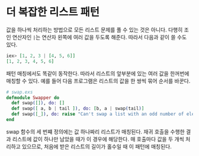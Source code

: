 # 더 복잡한 리스트 패턴

값을 하나씩 처리하는 방법으로 모든 리스트 문제를 풀 수 있는 것은 아니다. 다행히 조인 연산자인 `|`는 연산자 왼쪽에 여러 값을 두도록 해준다. 따라서 다음과 같이 쓸 수도 있다.

```exs
iex> [1, 2, 3 | [4, 5, 6]]
[1, 2, 3, 4, 5, 6]
```

패턴 매칭에서도 똑같이 동작한다. 따라서 리스트의 앞부분에 있는 여러 값을 한꺼번에 매칭할 수 있다. 예를 들어 다음 프로그램은 리스트의 값을 한 쌍씩 묶어 순서를 바꾼다.

```exs
# swap.exs
defmodule Swapper do
  def swap([]), do: []
  def swap([ a, b | tail ]), do: [b, a | swap(tail)]
  def swap([_]), do: raise "Can't swap a list with an odd number of elements"
end
```


swap 함수의 세 번쨰 정의에는 값 하나짜리 리스트가 매칭된다. 재귀 호출을 수행한 결과 리스트에 값이 하나만 남았을 때가 이 경우에 해당한다. 매 호출마다 값을 두 개씩 처리하고 있으므로, 처음에 받은 리스트의 길이가 홀수일 때 이 패턴에 매칭된다.
